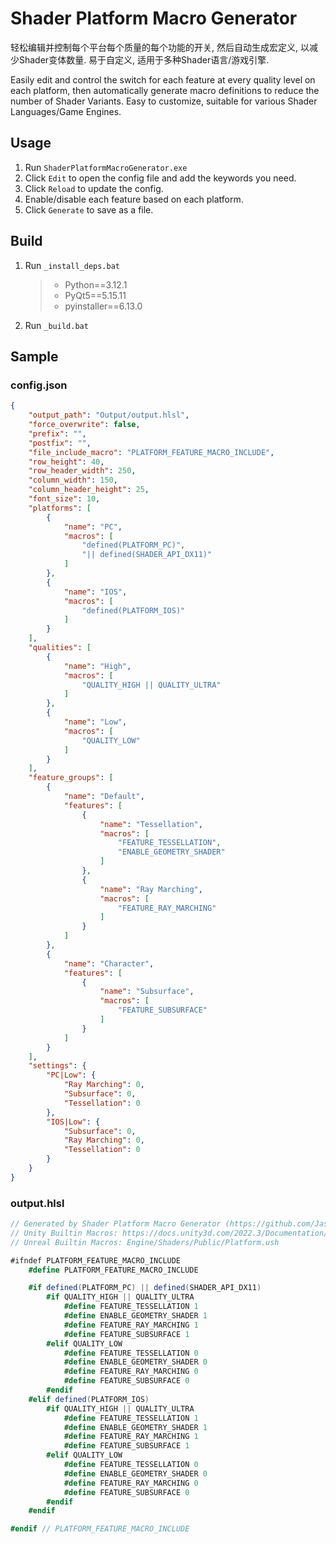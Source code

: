 # Shader Platform Macro Generator

轻松编辑并控制每个平台每个质量的每个功能的开关, 然后自动生成宏定义, 以减少Shader变体数量.
易于自定义, 适用于多种Shader语言/游戏引擎.

Easily edit and control the switch for each feature at every quality level on each platform, then automatically generate macro definitions to reduce the number of Shader Variants.
Easy to customize, suitable for various Shader Languages/Game Engines.

## Usage

1. Run `ShaderPlatformMacroGenerator.exe`
2. Click `Edit` to open the config file and add the keywords you need.
3. Click `Reload` to update the config.
4. Enable/disable each feature based on each platform.
5. Click `Generate` to save as a file.

## Build

1. Run `_install_deps.bat`

   > - Python==3.12.1
   > - PyQt5==5.15.11
   > - pyinstaller==6.13.0
   >
2. Run `_build.bat`

## Sample

### config.json

```json
{
    "output_path": "Output/output.hlsl",
    "force_overwrite": false,
    "prefix": "",
    "postfix": "",
    "file_include_macro": "PLATFORM_FEATURE_MACRO_INCLUDE",
    "row_height": 40,
    "row_header_width": 250,
    "column_width": 150,
    "column_header_height": 25,
    "font_size": 10,
    "platforms": [
        {
            "name": "PC",
            "macros": [
                "defined(PLATFORM_PC)",
                "|| defined(SHADER_API_DX11)"
            ]
        },
        {
            "name": "IOS",
            "macros": [
                "defined(PLATFORM_IOS)"
            ]
        }
    ],
    "qualities": [
        {
            "name": "High",
            "macros": [
                "QUALITY_HIGH || QUALITY_ULTRA"
            ]
        },
        {
            "name": "Low",
            "macros": [
                "QUALITY_LOW"
            ]
        }
    ],
    "feature_groups": [
        {
            "name": "Default",
            "features": [
                {
                    "name": "Tessellation",
                    "macros": [
                        "FEATURE_TESSELLATION",
                        "ENABLE_GEOMETRY_SHADER"
                    ]
                },
                {
                    "name": "Ray Marching",
                    "macros": [
                        "FEATURE_RAY_MARCHING"
                    ]
                }
            ]
        },
        {
            "name": "Character",
            "features": [
                {
                    "name": "Subsurface",
                    "macros": [
                        "FEATURE_SUBSURFACE"
                    ]
                }
            ]
        }
    ],
    "settings": {
        "PC|Low": {
            "Ray Marching": 0,
            "Subsurface": 0,
            "Tessellation": 0
        },
        "IOS|Low": {
            "Subsurface": 0,
            "Ray Marching": 0,
            "Tessellation": 0
        }
    }
}
```

### output.hlsl

```csharp
// Generated by Shader Platform Macro Generator (https://github.com/JasonMa0012/ShaderPlatformMacroGenerator)
// Unity Builtin Macros: https://docs.unity3d.com/2022.3/Documentation/Manual/SL-BuiltinMacros.html
// Unreal Builtin Macros: Engine/Shaders/Public/Platform.ush

#ifndef PLATFORM_FEATURE_MACRO_INCLUDE
    #define PLATFORM_FEATURE_MACRO_INCLUDE

    #if defined(PLATFORM_PC) || defined(SHADER_API_DX11)
        #if QUALITY_HIGH || QUALITY_ULTRA
            #define FEATURE_TESSELLATION 1
            #define ENABLE_GEOMETRY_SHADER 1
            #define FEATURE_RAY_MARCHING 1
            #define FEATURE_SUBSURFACE 1
        #elif QUALITY_LOW
            #define FEATURE_TESSELLATION 0
            #define ENABLE_GEOMETRY_SHADER 0
            #define FEATURE_RAY_MARCHING 0
            #define FEATURE_SUBSURFACE 0
        #endif
    #elif defined(PLATFORM_IOS)
        #if QUALITY_HIGH || QUALITY_ULTRA
            #define FEATURE_TESSELLATION 1
            #define ENABLE_GEOMETRY_SHADER 1
            #define FEATURE_RAY_MARCHING 1
            #define FEATURE_SUBSURFACE 1
        #elif QUALITY_LOW
            #define FEATURE_TESSELLATION 0
            #define ENABLE_GEOMETRY_SHADER 0
            #define FEATURE_RAY_MARCHING 0
            #define FEATURE_SUBSURFACE 0
        #endif
    #endif

#endif // PLATFORM_FEATURE_MACRO_INCLUDE
```
